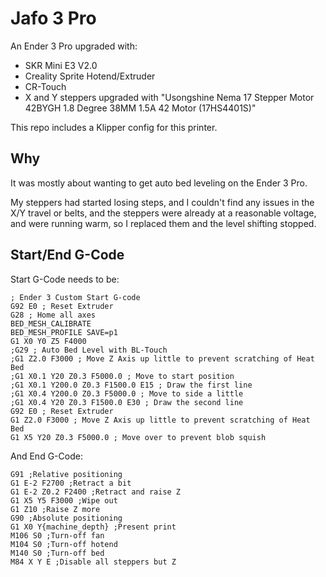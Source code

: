 # Jafo 3 Pro

An Ender 3 Pro upgraded with:

- SKR Mini E3 V2.0
- Creality Sprite Hotend/Extruder
- CR-Touch
- X and Y steppers upgraded with "Usongshine Nema 17 Stepper Motor 42BYGH 1.8 Degree 38MM 1.5A 42 Motor (17HS4401S)"

This repo includes a Klipper config for this printer.

## Why

It was mostly about wanting to get auto bed leveling on the Ender 3 Pro.

My steppers had started losing steps, and I couldn't find any issues in
the X/Y travel or belts, and the steppers were already at a reasonable
voltage, and were running warm, so I replaced them and the level shifting
stopped.

## Start/End G-Code

Start G-Code needs to be:

```
; Ender 3 Custom Start G-code
G92 E0 ; Reset Extruder
G28 ; Home all axes
BED_MESH_CALIBRATE
BED_MESH_PROFILE SAVE=p1
G1 X0 Y0 Z5 F4000
;G29 ; Auto Bed Level with BL-Touch
;G1 Z2.0 F3000 ; Move Z Axis up little to prevent scratching of Heat Bed
;G1 X0.1 Y20 Z0.3 F5000.0 ; Move to start position
;G1 X0.1 Y200.0 Z0.3 F1500.0 E15 ; Draw the first line
;G1 X0.4 Y200.0 Z0.3 F5000.0 ; Move to side a little
;G1 X0.4 Y20 Z0.3 F1500.0 E30 ; Draw the second line
G92 E0 ; Reset Extruder
G1 Z2.0 F3000 ; Move Z Axis up little to prevent scratching of Heat Bed
G1 X5 Y20 Z0.3 F5000.0 ; Move over to prevent blob squish
```

And End G-Code:

```
G91 ;Relative positioning
G1 E-2 F2700 ;Retract a bit
G1 E-2 Z0.2 F2400 ;Retract and raise Z
G1 X5 Y5 F3000 ;Wipe out
G1 Z10 ;Raise Z more
G90 ;Absolute positioning
G1 X0 Y{machine_depth} ;Present print
M106 S0 ;Turn-off fan
M104 S0 ;Turn-off hotend
M140 S0 ;Turn-off bed
M84 X Y E ;Disable all steppers but Z
```
